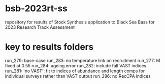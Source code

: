 # bsb-2023rt-ss
repository for results of Stock Synthesis application to Black Sea Bass for 2023 Research Track Assessment

# key to results folders

run_279: base-case
run_283: no temperature link on recruitment
run_277: M fixed at 0.55
run_284: ageing error
run_282: include fall VAST indices
run_281: 'no VAST': fit to indices of abundance and length comps for individual surveys rather than VAST output
run_286: no RecCPA indices
